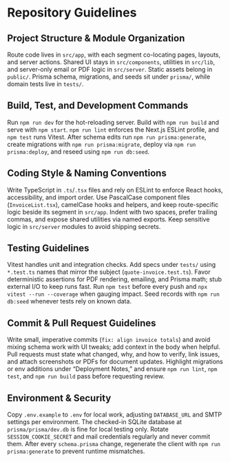 # Repository Guidelines

## Project Structure & Module Organization
Route code lives in `src/app`, with each segment co-locating pages, layouts, and server actions. Shared UI stays in `src/components`, utilities in `src/lib`, and server-only email or PDF logic in `src/server`. Static assets belong in `public/`. Prisma schema, migrations, and seeds sit under `prisma/`, while domain tests live in `tests/`.

## Build, Test, and Development Commands
Run `npm run dev` for the hot-reloading server. Build with `npm run build` and serve with `npm start`. `npm run lint` enforces the Next.js ESLint profile, and `npm test` runs Vitest. After schema edits run `npm run prisma:generate`, create migrations with `npm run prisma:migrate`, deploy via `npm run prisma:deploy`, and reseed using `npm run db:seed`.

## Coding Style & Naming Conventions
Write TypeScript in `.ts`/`.tsx` files and rely on ESLint to enforce React hooks, accessibility, and import order. Use PascalCase component files (`InvoiceList.tsx`), camelCase hooks and helpers, and keep route-specific logic beside its segment in `src/app`. Indent with two spaces, prefer trailing commas, and expose shared utilities via named exports. Keep sensitive logic in `src/server` modules to avoid shipping secrets.

## Testing Guidelines
Vitest handles unit and integration checks. Add specs under `tests/` using `*.test.ts` names that mirror the subject (`quote-invoice.test.ts`). Favor deterministic assertions for PDF rendering, emailing, and Prisma math; stub external I/O to keep runs fast. Run `npm test` before every push and `npx vitest --run --coverage` when gauging impact. Seed records with `npm run db:seed` whenever tests rely on known data.

## Commit & Pull Request Guidelines
Write small, imperative commits (`fix: align invoice totals`) and avoid mixing schema work with UI tweaks; add context in the body when helpful. Pull requests must state what changed, why, and how to verify, link issues, and attach screenshots or PDFs for document updates. Highlight migrations or env additions under “Deployment Notes,” and ensure `npm run lint`, `npm test`, and `npm run build` pass before requesting review.

## Environment & Security
Copy `.env.example` to `.env` for local work, adjusting `DATABASE_URL` and SMTP settings per environment. The checked-in SQLite database at `prisma/prisma/dev.db` is fine for local testing only. Rotate `SESSION_COOKIE_SECRET` and mail credentials regularly and never commit them. After every `schema.prisma` change, regenerate the client with `npm run prisma:generate` to prevent runtime mismatches.
